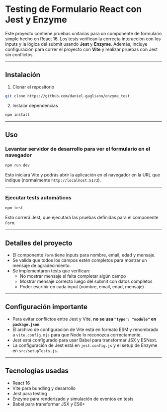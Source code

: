 # Testing de Formulario React con Jest y Enzyme

Este proyecto contiene pruebas unitarias para un componente de formulario simple hecho en React 16. Los tests verifican la correcta interacción con los inputs y la lógica del submit usando **Jest** y **Enzyme**. Además, incluye configuración para correr el proyecto con **Vite** y realizar pruebas con Jest sin conflictos.

---

## Instalación

1. Clonar el repositorio  
```bash
git clone https://github.com/daniel-gagliano/enzyme_test
```

2. Instalar dependencias  
```bash
npm install
```

---

## Uso

### Levantar servidor de desarrollo para ver el formulario en el navegador

```bash
npm run dev
```

Esto iniciará Vite y podrás abrir la aplicación en el navegador en la URL que indique (normalmente `http://localhost:5173`).

---

### Ejecutar tests automáticos

```bash
npm test
```

Esto correrá Jest, que ejecutará las pruebas definidas para el componente `Form`.

---

## Detalles del proyecto

- El componente `Form` tiene inputs para nombre, email, edad y mensaje.  
- Se valida que todos los campos estén completos para mostrar un mensaje de agradecimiento.  
- Se implementaron tests que verifican:  
  - No mostrar mensaje si falta completar algún campo  
  - Mostrar mensaje correcto luego del submit con datos completos  
  - Poder escribir en cada input (nombre, email, edad, mensaje)  

---

## Configuración importante

- Para evitar conflictos entre Jest y Vite, **no se usa `"type": "module"` en `package.json`**.  
- El archivo de configuración de Vite está en formato ESM y renombrado a `vite.config.mjs` para que Node lo reconozca correctamente.  
- Jest está configurado para usar Babel para transformar JSX y ESNext.  
- La configuración de Jest está en `jest.config.js` y el setup de Enzyme en `src/setupTests.js`.

---

## Tecnologías usadas

- React 16  
- Vite para bundling y desarrollo  
- Jest para testing  
- Enzyme para renderizado y simulación de eventos en tests  
- Babel para transformar JSX y ES6+  
